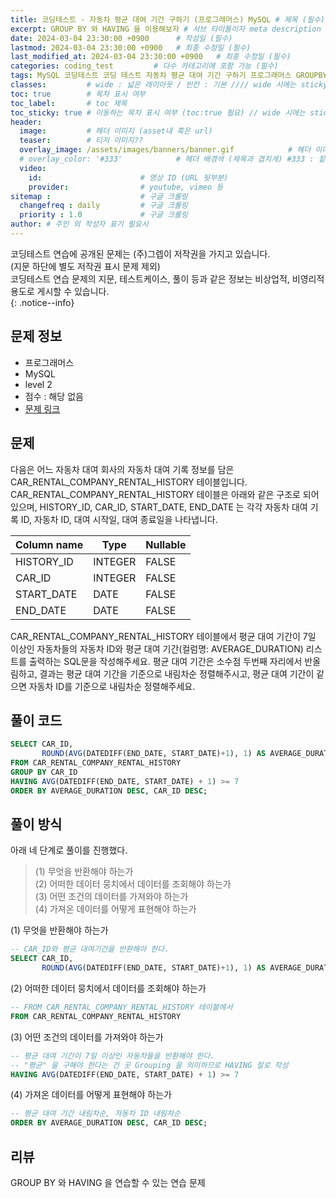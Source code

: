```yaml
---
title: 코딩테스트 - 자동차 평균 대여 기간 구하기 (프로그래머스) MySQL # 제목 (필수)
excerpt: GROUP BY 와 HAVING 을 이용해보자 # 서브 타이틀이자 meta description (필수)
date: 2024-03-04 23:30:00 +0900      # 작성일 (필수)
lastmod: 2024-03-04 23:30:00 +0900   # 최종 수정일 (필수)
last_modified_at: 2024-03-04 23:30:00 +0900   # 최종 수정일 (필수)
categories: coding_test         # 다수 카테고리에 포함 가능 (필수)
tags: MySQL 코딩테스트 코딩 테스트 자동차 평균 대여 기간 구하기 프로그래머스 GROUPBY GROUP BY HAVING   # 태그 복수개 가능 (필수)
classes:         # wide : 넓은 레이아웃 / 빈칸 : 기본 //// wide 시에는 sticky toc 불가
toc: true        # 목차 표시 여부
toc_label:       # toc 제목
toc_sticky: true # 이동하는 목차 표시 여부 (toc:true 필요) // wide 시에는 sticky toc 불가
header: 
  image:         # 헤더 이미지 (asset내 혹은 url)
  teaser:        # 티저 이미지??
  overlay_image: /assets/images/banners/banner.gif            # 헤더 이미지 (제목과 겹치게)
  # overlay_color: '#333'            # 헤더 배경색 (제목과 겹치게) #333 : 짙은 회색 (필수)
  video:
    id:                      # 영상 ID (URL 뒷부분)
    provider:                # youtube, vimeo 등
sitemap :                    # 구글 크롤링
  changefreq : daily         # 구글 크롤링
  priority : 1.0             # 구글 크롤링
author: # 주인 외 작성자 표기 필요시
---
```

<!--postNo: 20240304_002-->

코딩테스트 연습에 공개된 문제는 (주)그렙이 저작권을 가지고 있습니다.  
(지문 하단에 별도 저작권 표시 문제 제외)  
코딩테스트 연습 문제의 지문, 테스트케이스, 풀이 등과 같은 정보는 비상업적, 비영리적 용도로 게시할 수 있습니다.  
{: .notice--info}  

## 문제 정보  

- 프로그래머스  
- MySQL  
- level 2  
- 점수 : 해당 없음  
- [문제 링크](https://school.programmers.co.kr/learn/courses/30/lessons/157342)  

## 문제  

다음은 어느 자동차 대여 회사의 자동차 대여 기록 정보를 담은 CAR_RENTAL_COMPANY_RENTAL_HISTORY 테이블입니다. CAR_RENTAL_COMPANY_RENTAL_HISTORY 테이블은 아래와 같은 구조로 되어있으며, HISTORY_ID, CAR_ID, START_DATE, END_DATE 는 각각 자동차 대여 기록 ID, 자동차 ID, 대여 시작일, 대여 종료일을 나타냅니다.  

| Column name | Type    | Nullable |
| ----------- | ------- | -------- |
| HISTORY_ID  | INTEGER | FALSE    |
| CAR_ID      | INTEGER | FALSE    |
| START_DATE  | DATE    | FALSE    |
| END_DATE    | DATE    | FALSE    |

CAR_RENTAL_COMPANY_RENTAL_HISTORY 테이블에서 평균 대여 기간이 7일 이상인 자동차들의 자동차 ID와 평균 대여 기간(컬럼명: AVERAGE_DURATION) 리스트를 출력하는 SQL문을 작성해주세요. 평균 대여 기간은 소수점 두번째 자리에서 반올림하고, 결과는 평균 대여 기간을 기준으로 내림차순 정렬해주시고, 평균 대여 기간이 같으면 자동차 ID를 기준으로 내림차순 정렬해주세요.  
 

## 풀이 코드  

```sql
SELECT CAR_ID,
       ROUND(AVG(DATEDIFF(END_DATE, START_DATE)+1), 1) AS AVERAGE_DURATION
FROM CAR_RENTAL_COMPANY_RENTAL_HISTORY
GROUP BY CAR_ID
HAVING AVG(DATEDIFF(END_DATE, START_DATE) + 1) >= 7
ORDER BY AVERAGE_DURATION DESC, CAR_ID DESC;
```

## 풀이 방식  

아래 네 단계로 풀이를 진행했다.  

> (1) 무엇을 반환해야 하는가  
> (2) 어떠한 데이터 뭉치에서 데이터를 조회해야 하는가  
> (3) 어떤 조건의 데이터를 가져와야 하는가  
> (4) 가져온 데이터를 어떻게 표현해야 하는가  


(1) 무엇을 반환해야 하는가  

```sql
-- CAR_ID와 평균 대여기간을 반환해야 한다.
SELECT CAR_ID,
       ROUND(AVG(DATEDIFF(END_DATE, START_DATE)+1), 1) AS AVERAGE_DURATION
```

(2) 어떠한 데이터 뭉치에서 데이터를 조회해야 하는가  

```sql
-- FROM CAR_RENTAL_COMPANY_RENTAL_HISTORY 테이블에서
FROM CAR_RENTAL_COMPANY_RENTAL_HISTORY
```

(3) 어떤 조건의 데이터를 가져와야 하는가  

```sql
-- 평균 대여 기간이 7일 이상인 자동차들을 반환해야 한다.
-- "평균" 을 구해야 한다는 건 곳 Grouping 을 의미하므로 HAVING 절로 작성
HAVING AVG(DATEDIFF(END_DATE, START_DATE) + 1) >= 7
```

(4) 가져온 데이터를 어떻게 표현해야 하는가  

```sql
-- 평균 대여 기간 내림차순, 자동차 ID 내림차순  
ORDER BY AVERAGE_DURATION DESC, CAR_ID DESC;
```

## 리뷰  

GROUP BY 와 HAVING 을 연습할 수 있는 연습 문제  